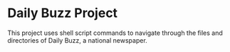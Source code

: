 # Daily Buzz Project

This project uses shell script commands to navigate through the files and directories of Daily Buzz, a national newspaper.
